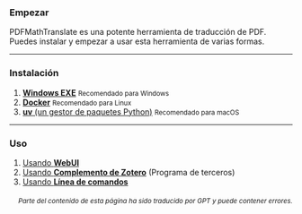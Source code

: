 ### Empezar

PDFMathTranslate es una potente herramienta de traducción de PDF. Puedes instalar y empezar a usar esta herramienta de varias formas.

---

### Instalación

1. [**Windows EXE**](./INSTALLATION_winexe.md) <small>Recomendado para Windows</small>
2. [**Docker**](./INSTALLATION_docker.md) <small>Recomendado para Linux</small>
3. [**uv** (un gestor de paquetes Python)](./INSTALLATION_uv.md) <small>Recomendado para macOS</small>

---

### Uso

1. [Usando **WebUI**](./USAGE_webui.md)
2. [Usando **Complemento de Zotero**](https://github.com/guaguastandup/zotero-pdf2zh) (Programa de terceros)
3. [Usando **Línea de comandos**](./USAGE_commandline.md)

<div align="right"> 
<h6><small>Parte del contenido de esta página ha sido traducido por GPT y puede contener errores.</small></h6>